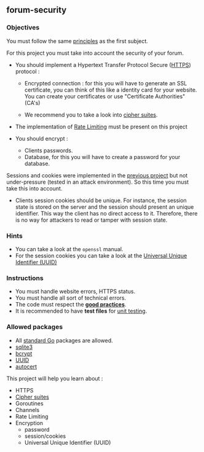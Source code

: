 ## forum-security

### Objectives

You must follow the same [principles](../README.md) as the first subject.

For this project you must take into account the security of your forum.

- You should implement a Hypertext Transfer Protocol Secure ([HTTPS](https://developer.mozilla.org/pt-BR/docs/Glossary/https)) protocol :

  - Encrypted connection : for this you will have to generate an SSL certificate, you can think of this like a identity card for your website. You can create your certificates or use "Certificate Authorities"(CA's)

  - We recommend you to take a look into [cipher suites](https://en.wikipedia.org/wiki/Cipher_suite).


- The implementation of [Rate Limiting](https://en.wikipedia.org/wiki/Rate_limiting) must be present on this project

- You should encrypt :
  - Clients passwords.
  - Database, for this you will have to create a password for your database.

Sessions and cookies were implemented in the [previous project](../README.md) but not under-pressure (tested in an attack environment). So this time you must take this into account.

- Clients session cookies should be unique. For instance, the session state is stored on the server and the session should present an unique identifier. This way the client has no direct access to it. Therefore, there is no way for attackers to read or tamper with session state.

### Hints

- You can take a look at the `openssl` manual.
- For the session cookies you can take a look at the [Universal Unique Identifier (UUID)](https://en.wikipedia.org/wiki/Universally_unique_identifier)

### Instructions

- You must handle website errors, HTTPS status.
- You must handle all sort of technical errors.
- The code must respect the [**good practices**](../../good-practices/README.md).
- It is recommended to have **test files** for [unit testing](https://go.dev/doc/tutorial/add-a-test).

### Allowed packages

- All [standard Go](https://golang.org/pkg/) packages are allowed.
- [sqlite3](https://github.com/mattn/go-sqlite3)
- [bcrypt](https://pkg.go.dev/golang.org/x/crypto/bcrypt)
- [UUID](https://github.com/satori/go.uuid)
- [autocert](https://pkg.go.dev/golang.org/x/crypto/acme/autocert)

This project will help you learn about :

- HTTPS
- [Cipher suites](https://en.wikipedia.org/wiki/Cipher_suite)
- Goroutines
- Channels
- Rate Limiting
- Encryption
  - password
  - session/cookies
  - Universal Unique Identifier (UUID)
